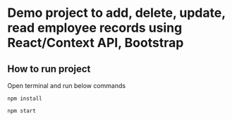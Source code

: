 # Demo project to add, delete, update, read employee records using React/Context API, Bootstrap

## How to run project

Open terminal and run below commands

`npm install`

`npm start`
